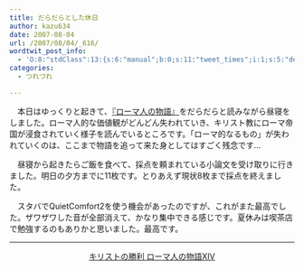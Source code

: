 ```yaml
---
title: だらだらとした休日
author: kazu634
date: 2007-08-04
url: /2007/08/04/_616/
wordtwit_post_info:
  - 'O:8:"stdClass":13:{s:6:"manual";b:0;s:11:"tweet_times";i:1;s:5:"delay";i:0;s:7:"enabled";i:1;s:10:"separation";s:2:"60";s:7:"version";s:3:"3.7";s:14:"tweet_template";b:0;s:6:"status";i:2;s:6:"result";a:0:{}s:13:"tweet_counter";i:2;s:13:"tweet_log_ids";a:1:{i:0;i:3119;}s:9:"hash_tags";a:0:{}s:8:"accounts";a:1:{i:0;s:7:"kazu634";}}'
categories:
  - つれづれ

---
```

<div class="section">
<p>
    　本日はゆっくりと起きて、<a href="https://www.amazon.co.jp/exec/obidos/ASIN/4103096233/goodpic-22/" onclick="__gaTracker('send', 'event', 'outbound-article', 'https://www.amazon.co.jp/exec/obidos/ASIN/4103096233/goodpic-22/', '『ローマ人の物語』');" target="_top">『ローマ人の物語』</a>をだらだらと読みながら昼寝をしました。ローマ人的な価値観がどんどん失われていき、キリスト教にローマ帝国が浸食されていく様子を読んでいるところです。「ローマ的なるもの」が失われていくのは、ここまで物語を追って来た身としてはすごく残念です…
</p>
  
<p>
    　昼寝から起きたらご飯を食べて、採点を頼まれている小論文を受け取りに行きました。明日の夕方までに11枚です。とりあえず現状8枚まで採点を終えました。
</p>
  
<p>
    　スタバでQuietComfort2を使う機会があったのですが、これがまた最高でした。ザワザワした音が全部消えて、かなり集中できる感じです。夏休みは喫茶店で勉強するのもありかと思いました。最高です。
</p>
  
<hr />
  
<center>
<a href="https://www.amazon.co.jp/exec/obidos/ASIN/4103096233/goodpic-22/" onclick="__gaTracker('send', 'event', 'outbound-article', 'https://www.amazon.co.jp/exec/obidos/ASIN/4103096233/goodpic-22/', 'キリストの勝利 ローマ人の物語XIV');" target="_top">キリストの勝利 ローマ人の物語XIV</a><br />
</center>
</div>
